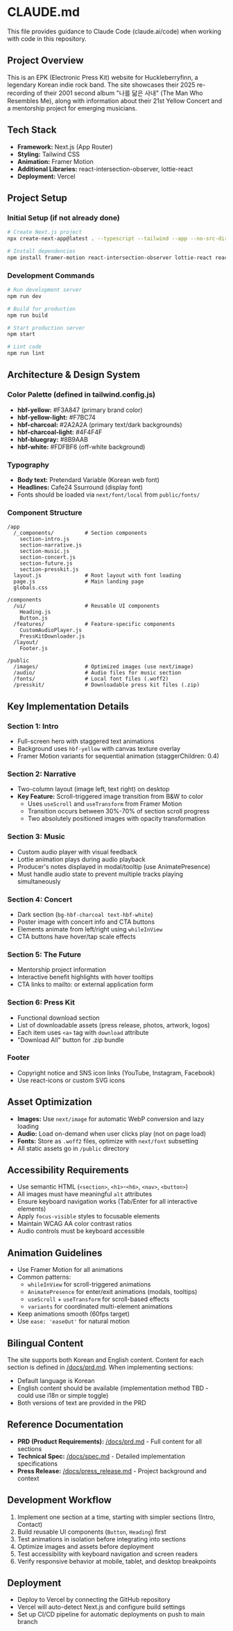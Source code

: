 # CLAUDE.md

This file provides guidance to Claude Code (claude.ai/code) when working with code in this repository.

## Project Overview

This is an EPK (Electronic Press Kit) website for Huckleberryfinn, a legendary Korean indie rock band. The site showcases their 2025 re-recording of their 2001 second album "나를 닮은 사내" (The Man Who Resembles Me), along with information about their 21st Yellow Concert and a mentorship project for emerging musicians.

## Tech Stack

- **Framework:** Next.js (App Router)
- **Styling:** Tailwind CSS
- **Animation:** Framer Motion
- **Additional Libraries:** react-intersection-observer, lottie-react
- **Deployment:** Vercel

## Project Setup

### Initial Setup (if not already done)
```bash
# Create Next.js project
npx create-next-app@latest . --typescript --tailwind --app --no-src-dir

# Install dependencies
npm install framer-motion react-intersection-observer lottie-react react-icons
```

### Development Commands
```bash
# Run development server
npm run dev

# Build for production
npm run build

# Start production server
npm start

# Lint code
npm run lint
```

## Architecture & Design System

### Color Palette (defined in tailwind.config.js)
- **hbf-yellow:** #F3A847 (primary brand color)
- **hbf-yellow-light:** #F7BC74
- **hbf-charcoal:** #2A2A2A (primary text/dark backgrounds)
- **hbf-charcoal-light:** #4F4F4F
- **hbf-bluegray:** #8B9AAB
- **hbf-white:** #FDFBF6 (off-white background)

### Typography
- **Body text:** Pretendard Variable (Korean web font)
- **Headlines:** Cafe24 Ssurround (display font)
- Fonts should be loaded via `next/font/local` from `public/fonts/`

### Component Structure

```
/app
  /_components/          # Section components
    section-intro.js
    section-narrative.js
    section-music.js
    section-concert.js
    section-future.js
    section-presskit.js
  layout.js              # Root layout with font loading
  page.js                # Main landing page
  globals.css

/components
  /ui/                   # Reusable UI components
    Heading.js
    Button.js
  /features/             # Feature-specific components
    CustomAudioPlayer.js
    PressKitDownloader.js
  /layout/
    Footer.js

/public
  /images/               # Optimized images (use next/image)
  /audio/                # Audio files for music section
  /fonts/                # Local font files (.woff2)
  /presskit/             # Downloadable press kit files (.zip)
```

## Key Implementation Details

### Section 1: Intro
- Full-screen hero with staggered text animations
- Background uses `hbf-yellow` with canvas texture overlay
- Framer Motion variants for sequential animation (staggerChildren: 0.4)

### Section 2: Narrative
- Two-column layout (image left, text right) on desktop
- **Key Feature:** Scroll-triggered image transition from B&W to color
  - Uses `useScroll` and `useTransform` from Framer Motion
  - Transition occurs between 30%-70% of section scroll progress
  - Two absolutely positioned images with opacity transformation

### Section 3: Music
- Custom audio player with visual feedback
- Lottie animation plays during audio playback
- Producer's notes displayed in modal/tooltip (use AnimatePresence)
- Must handle audio state to prevent multiple tracks playing simultaneously

### Section 4: Concert
- Dark section (`bg-hbf-charcoal text-hbf-white`)
- Poster image with concert info and CTA buttons
- Elements animate from left/right using `whileInView`
- CTA buttons have hover/tap scale effects

### Section 5: The Future
- Mentorship project information
- Interactive benefit highlights with hover tooltips
- CTA links to mailto: or external application form

### Section 6: Press Kit
- Functional download section
- List of downloadable assets (press release, photos, artwork, logos)
- Each item uses `<a>` tag with `download` attribute
- "Download All" button for .zip bundle

### Footer
- Copyright notice and SNS icon links (YouTube, Instagram, Facebook)
- Use react-icons or custom SVG icons

## Asset Optimization

- **Images:** Use `next/image` for automatic WebP conversion and lazy loading
- **Audio:** Load on-demand when user clicks play (not on page load)
- **Fonts:** Store as `.woff2` files, optimize with `next/font` subsetting
- All static assets go in `/public` directory

## Accessibility Requirements

- Use semantic HTML (`<section>`, `<h1>`-`<h6>`, `<nav>`, `<button>`)
- All images must have meaningful `alt` attributes
- Ensure keyboard navigation works (Tab/Enter for all interactive elements)
- Apply `focus-visible` styles to focusable elements
- Maintain WCAG AA color contrast ratios
- Audio controls must be keyboard accessible

## Animation Guidelines

- Use Framer Motion for all animations
- Common patterns:
  - `whileInView` for scroll-triggered animations
  - `AnimatePresence` for enter/exit animations (modals, tooltips)
  - `useScroll` + `useTransform` for scroll-based effects
  - `variants` for coordinated multi-element animations
- Keep animations smooth (60fps target)
- Use `ease: 'easeOut'` for natural motion

## Bilingual Content

The site supports both Korean and English content. Content for each section is defined in [/docs/prd.md](docs/prd.md). When implementing sections:
- Default language is Korean
- English content should be available (implementation method TBD - could use i18n or simple toggle)
- Both versions of text are provided in the PRD

## Reference Documentation

- **PRD (Product Requirements):** [/docs/prd.md](docs/prd.md) - Full content for all sections
- **Technical Spec:** [/docs/spec.md](docs/spec.md) - Detailed implementation specifications
- **Press Release:** [/docs/press_release.md](docs/press_release.md) - Project background and context

## Development Workflow

1. Implement one section at a time, starting with simpler sections (Intro, Contact)
2. Build reusable UI components (`Button`, `Heading`) first
3. Test animations in isolation before integrating into sections
4. Optimize images and assets before deployment
5. Test accessibility with keyboard navigation and screen readers
6. Verify responsive behavior at mobile, tablet, and desktop breakpoints

## Deployment

- Deploy to Vercel by connecting the GitHub repository
- Vercel will auto-detect Next.js and configure build settings
- Set up CI/CD pipeline for automatic deployments on push to main branch
